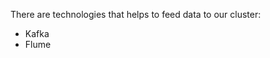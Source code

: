 There are technologies that helps to feed data to our cluster:
- Kafka
- Flume
 
 
 
                          
